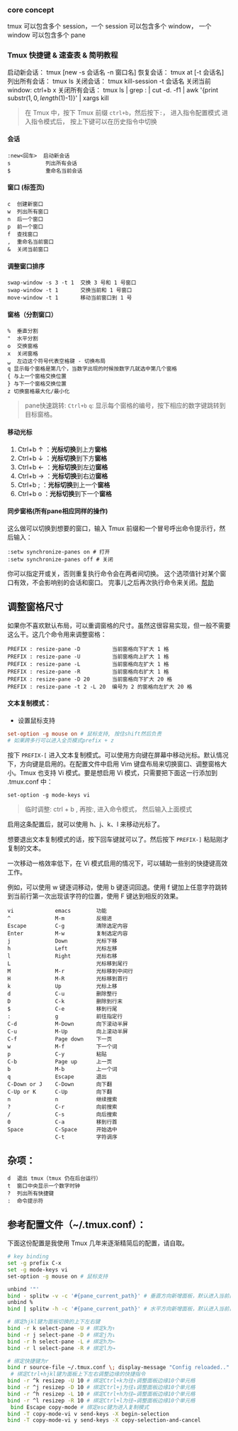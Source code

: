 ### core concept
tmux 可以包含多个 session，一个 session 可以包含多个 window， 一个 window 可以包含多个 pane

### Tmux 快捷键 & 速查表 & 简明教程
启动新会话：
    tmux [new -s 会话名 -n 窗口名]
恢复会话：
    tmux at [-t 会话名]
列出所有会话：
    tmux ls
<a name="killSessions"></a>关闭会话：
    tmux kill-session -t 会话名
关闭当前window: 
    ctrl+b x
<a name="killAllSessions"></a>关闭所有会话：
    tmux ls | grep : | cut -d. -f1 | awk '{print substr($1, 0, length($1)-1)}' | xargs kill
>  在 Tmux 中，按下 Tmux 前缀 `ctrl+b`，然后按下`:`， 进入指令配置模式
>  进入指令模式后， 按上下键可以在历史指令中切换
#### 会话

    :new<回车>  启动新会话
    s           列出所有会话
    $           重命名当前会话
#### 窗口 (标签页)

    c  创建新窗口
    w  列出所有窗口
    n  后一个窗口
    p  前一个窗口
    f  查找窗口
    ,  重命名当前窗口
    &  关闭当前窗口
#### 调整窗口排序

    swap-window -s 3 -t 1  交换 3 号和 1 号窗口
    swap-window -t 1       交换当前和 1 号窗口
    move-window -t 1       移动当前窗口到 1 号
#### 窗格（分割窗口） 
    %  垂直分割
    "  水平分割
    o  交换窗格
    x  关闭窗格
    ⍽  左边这个符号代表空格键 - 切换布局
    q 显示每个窗格是第几个，当数字出现的时候按数字几就选中第几个窗格
    { 与上一个窗格交换位置
    } 与下一个窗格交换位置
    z 切换窗格最大化/最小化
> pane快速跳转: `Ctrl+b` `q`: 显示每个窗格的编号，按下相应的数字键跳转到目标窗格。
#### 移动光标
1. Ctrl+b ↑ ：**光标切换**到上方**窗格**
2. Ctrl+b ↓ ：**光标切换**到下方**窗格**
3. Ctrl+b ← ：**光标切换**到左边**窗格**
4. Ctrl+b → ：**光标切换**到右边**窗格**
5. Ctrl+b ; ：**光标切换**到上一个**窗格**
6. Ctrl+b o ：**光标切换**到下一个**窗格**
#### <a name="syncPanes"></a>同步窗格(所有pane相应同样的操作)

这么做可以切换到想要的窗口，输入 Tmux 前缀和一个冒号呼出命令提示行，然后输入：

```
:setw synchronize-panes on # 打开
:setw synchronize-panes off # 关闭
```

你可以指定开或关，否则重复执行命令会在两者间切换。
这个选项值针对某个窗口有效，不会影响别的会话和窗口。
完事儿之后再次执行命令来关闭。[帮助](http://blog.sanctum.geek.nz/sync-tmux-panes/)
## 调整窗格尺寸
如果你不喜欢默认布局，可以重调窗格的尺寸。虽然这很容易实现，但一般不需要这么干。这几个命令用来调整窗格：

    PREFIX : resize-pane -D          当前窗格向下扩大 1 格
    PREFIX : resize-pane -U          当前窗格向上扩大 1 格
    PREFIX : resize-pane -L          当前窗格向左扩大 1 格
    PREFIX : resize-pane -R          当前窗格向右扩大 1 格
    PREFIX : resize-pane -D 20       当前窗格向下扩大 20 格
    PREFIX : resize-pane -t 2 -L 20  编号为 2 的窗格向左扩大 20 格
#### 文本复制模式：
- 设置鼠标支持
```conf
set-option -g mouse on # 鼠标支持, 按住shift然后负责
# 如果跨多行可以进入全页模式prefix + z
```


按下 `PREFIX-[` 进入文本复制模式。可以使用方向键在屏幕中移动光标。默认情况下，方向键是启用的。在配置文件中启用 Vim 键盘布局来切换窗口、调整窗格大小。Tmux 也支持 Vi 模式。要是想启用 Vi 模式，只需要把下面这一行添加到 .tmux.conf 中：

    set-option -g mode-keys vi
> 临时调整: ctrl + b , 再按:, 进入命令模式， 然后输入上面模式

启用这条配置后，就可以使用 h、j、k、l 来移动光标了。

想要退出文本复制模式的话，按下回车键就可以了。然后按下 `PREFIX-]` 粘贴刚才复制的文本。

一次移动一格效率低下，在 Vi 模式启用的情况下，可以辅助一些别的快捷键高效工作。

例如，可以使用 w 键逐词移动，使用 b 键逐词回退。使用 f 键加上任意字符跳转到当前行第一次出现该字符的位置，使用 F 键达到相反的效果。

    vi             emacs        功能
    ^              M-m          反缩进
    Escape         C-g          清除选定内容
    Enter          M-w          复制选定内容
    j              Down         光标下移
    h              Left         光标左移
    l              Right        光标右移
    L                           光标移到尾行
    M              M-r          光标移到中间行
    H              M-R          光标移到首行
    k              Up           光标上移
    d              C-u          删除整行
    D              C-k          删除到行末
    $              C-e          移到行尾
    :              g            前往指定行
    C-d            M-Down       向下滚动半屏
    C-u            M-Up         向上滚动半屏
    C-f            Page down    下一页
    w              M-f          下一个词
    p              C-y          粘贴
    C-b            Page up      上一页
    b              M-b          上一个词
    q              Escape       退出
    C-Down or J    C-Down       向下翻
    C-Up or K      C-Up         向下翻
    n              n            继续搜索
    ?              C-r          向前搜索
    /              C-s          向后搜索
    0              C-a          移到行首
    Space          C-Space      开始选中
                   C-t          字符调序
	

## 杂项：

    d  退出 tmux（tmux 仍在后台运行）
    t  窗口中央显示一个数字时钟
    ?  列出所有快捷键
    :  命令提示符

## 参考配置文件（~/.tmux.conf）：

下面这份配置是我使用 Tmux 几年来逐渐精简后的配置，请自取。

```bash
# key binding
set -g prefix C-x
set -g mode-keys vi
set-option -g mouse on # 鼠标支持

unbind '"'
bind - splitw -v -c '#{pane_current_path}' # 垂直方向新增面板，默认进入当前目录
unbind %
bind | splitw -h -c '#{pane_current_path}' # 水平方向新增面板，默认进入当前目录

# 绑定hjkl键为面板切换的上下左右键
bind -r k select-pane -U # 绑定k为↑
bind -r j select-pane -D # 绑定j为↓
bind -r h select-pane -L # 绑定h为←
bind -r l select-pane -R # 绑定l为→

# 绑定快捷键为r
bind r source-file ~/.tmux.conf \; display-message "Config reloaded.."
 # 绑定Ctrl+hjkl键为面板上下左右调整边缘的快捷指令
bind -r ^k resizep -U 10 # 绑定Ctrl+k为往↑调整面板边缘10个单元格
bind -r ^j resizep -D 10 # 绑定Ctrl+j为往↓调整面板边缘10个单元格
bind -r ^h resizep -L 10 # 绑定Ctrl+h为往←调整面板边缘10个单元格
bind -r ^l resizep -R 10 # 绑定Ctrl+l为往→调整面板边缘10个单元格
 bind Escape copy-mode # 绑定esc键为进入复制模式
bind -T copy-mode-vi v send-keys -X begin-selection
bind -T copy-mode-vi y send-keys -X copy-selection-and-cancel
```

